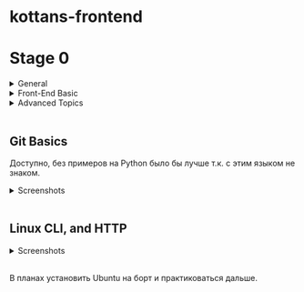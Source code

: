 # kottans-frontend
# Stage 0 

<details>
<summary>General</summary> 
 
- [X] [Git Basics](https://github.com/kottans/frontend/blob/2022_UA/tasks/git-intro.md)  
- [X] [Linux CLI and Networking](https://github.com/kottans/frontend/blob/2022_UA/tasks/linux-cli-http.md)  
- [ ] [VCS (hello gitty), GitHub and Collaboration](https://github.com/kottans/frontend/blob/2022_UA/tasks/git-collaboration.md)  
 
</details>   
<details>
<summary>Front-End Basic</summary> 
 
- [ ] [Intro to HTML & CSS](https://github.com/kottans/frontend/blob/2022_UA/tasks/html-css-intro.md)  
- [ ] [Responsive Web Design](https://github.com/kottans/frontend/blob/2022_UA/tasks/html-css-responsive.md)  
- [ ] [HTML & CSS Practice](https://github.com/kottans/frontend/blob/2022_UA/tasks/html-css-popup.md)  
- [ ] [JavaScript Basics](https://github.com/kottans/frontend/blob/2022_UA/tasks/js-basics.md)  
- [ ] [Document Object Model](https://github.com/kottans/frontend/blob/2022_UA/tasks/js-dom.md) 
 
</details>   
<details>
<summary>Advanced Topics</summary> 
 
- [ ] [Building a Tiny JS World](https://github.com/kottans/frontend/blob/2022_UA/tasks/js-pre-oop.md)  
- [ ] [Object oriented JS](https://github.com/kottans/frontend/blob/2022_UA/tasks/js-oop.md)  
- [ ] [OOP exercise](https://github.com/kottans/frontend/blob/2022_UA/tasks/js-post-oop.md)  
- [ ] [Offline Web Applications](https://github.com/kottans/frontend/blob/2022_UA/tasks/app-design-offline.md)  
- [ ] [Memory pair game](https://github.com/kottans/frontend/blob/2022_UA/tasks/memory-pair-game.md)  
- [ ] [Website Performance Optimization](https://github.com/kottans/frontend/blob/2022_UA/tasks/app-design-performance.md)  
- [ ] [Friends App](https://github.com/kottans/frontend/blob/2022_UA/tasks/friends-app.md)  
 
</details>
<br>  

## Git Basics  

Доступно, без примеров на Python было бы лучше т.к. с этим языком не знаком.
 
<details>
<summary>Screenshots</summary>

![Introduction to Git and GitHub](./images/coursera.bmp)
<br>
![Introduction to Git and GitHub](./images/coursera-2.bmp)
<br>
![Learn Git Branching course Basics](./images/git-basics.bmp)  
<br>
![Learn Git Branching course Basics](./images/git-remote-repo.bmp) 

</details>  
<br>

## Linux CLI, and HTTP  

<details>
<summary>Screenshots</summary>

![Linux Survival Quiz 1](./task_linux_cli/linux-1-quiz.bmp)  
<br>

![Linux Survival Quiz 2](./task_linux_cli/linux-2-quiz.bmp)  
<br>  

![Linux Survival Quiz 3](./task_linux_cli/linux-3-quiz.bmp)  
<br>  

![Linux Survival Quiz 4](./task_linux_cli/linux-4-quiz.bmp)  
<br>   
</details>  
<br>  

В планах установить Ubuntu на борт и практиковаться дальше. 
